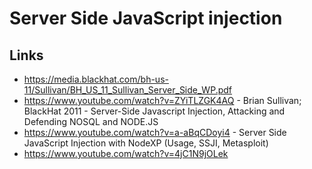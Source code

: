 # Server Side JavaScript injection

## Links

- https://media.blackhat.com/bh-us-11/Sullivan/BH_US_11_Sullivan_Server_Side_WP.pdf
- https://www.youtube.com/watch?v=ZYiTLZGK4AQ - Brian Sullivan; BlackHat 2011 - Server-Side Javascript Injection, Attacking and Defending NOSQL and NODE.JS
- https://www.youtube.com/watch?v=a-aBqCDoyi4 - Server Side JavaScript Injection with NodeXP (Usage, SSJI, Metasploit)
- https://www.youtube.com/watch?v=4jC1N9jOLek 
